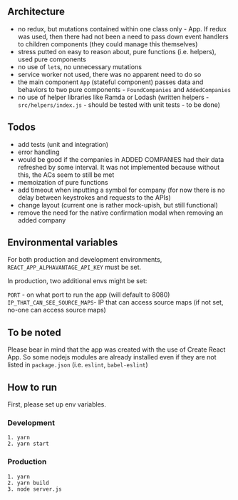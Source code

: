 ## Architecture

- no redux, but mutations contained within one class only - App. If redux was used, then there had not been a need to pass down event handlers to children components (they could manage this themselves)
- stress putted on easy to reason about, pure functions (i.e. helpers), used pure components
- no use of `let`s, no unnecessary mutations
- service worker not used, there was no apparent need to do so
- the main component `App` (stateful component) passes data and behaviors to two pure components - `FoundCompanies` and `AddedCompanies`
- no use of helper libraries like Ramda or Lodash (written helpers - `src/helpers/index.js` - should be tested with unit tests - to be done)

## Todos

- add tests (unit and integration)
- error handling
- would be good if the companies in ADDED COMPANIES had their data refreshed by some interval. It was not implemented because without this, the ACs seem to still be met
- memoization of pure functions
- add timeout when inputting a symbol for company (for now there is no delay between keystrokes and requests to the APIs)
- change layout (current one is rather mock-upish, but still functional)
- remove the need for the native confirmation modal when removing an added company

## Environmental variables

For both production and development environments, `REACT_APP_ALPHAVANTAGE_API_KEY` must be set.

In production, two additional envs might be set:

`PORT` - on what port to run the app (will default to 8080)
`IP_THAT_CAN_SEE_SOURCE_MAPS`- IP that can access source maps (if not set, no-one can access source maps)

## To be noted

Please bear in mind that the app was created with the use of Create React App.
So some nodejs modules are already installed even if they are not listed in `package.json` (i.e. `eslint`, `babel-eslint`)

## How to run

First, please set up env variables.

### Development

```
1. yarn
2. yarn start
```

### Production

```
1. yarn
2. yarn build
3. node server.js
```
